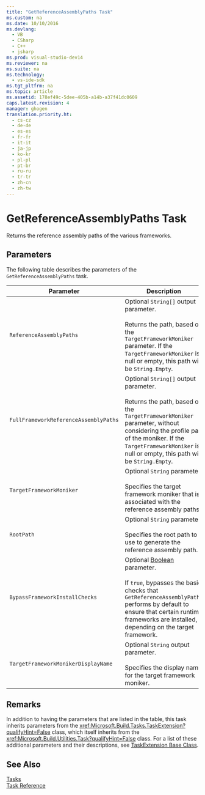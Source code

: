 ```yaml
---
title: "GetReferenceAssemblyPaths Task"
ms.custom: na
ms.date: 10/10/2016
ms.devlang: 
  - VB
  - CSharp
  - C++
  - jsharp
ms.prod: visual-studio-dev14
ms.reviewer: na
ms.suite: na
ms.technology: 
  - vs-ide-sdk
ms.tgt_pltfrm: na
ms.topic: article
ms.assetid: 178ef49c-5dee-405b-a14b-a37f41dc0609
caps.latest.revision: 4
manager: ghogen
translation.priority.ht: 
  - cs-cz
  - de-de
  - es-es
  - fr-fr
  - it-it
  - ja-jp
  - ko-kr
  - pl-pl
  - pt-br
  - ru-ru
  - tr-tr
  - zh-cn
  - zh-tw
---
```

# GetReferenceAssemblyPaths Task
Returns the reference assembly paths of the various frameworks.  
  
## Parameters  
 The following table describes the parameters of the `GetReferenceAssemblyPaths` task.  
  
|Parameter|Description|  
|---------------|-----------------|  
|`ReferenceAssemblyPaths`|Optional `String[]` output parameter.<br /><br /> Returns the path, based on the `TargetFrameworkMoniker` parameter. If the `TargetFrameworkMoniker` is null or empty, this path will be `String.Empty`.|  
|`FullFrameworkReferenceAssemblyPaths`|Optional `String[]` output parameter.<br /><br /> Returns the path, based on the `TargetFrameworkMoniker` parameter, without considering the profile part of the moniker. If the `TargetFrameworkMoniker` is null or empty, this path will be `String.Empty`.|  
|`TargetFrameworkMoniker`|Optional `String` parameter.<br /><br /> Specifies the target framework moniker that is associated with the reference assembly paths.|  
|`RootPath`|Optional `String` parameter.<br /><br /> Specifies the root path to use to generate the reference assembly path.|  
|`BypassFrameworkInstallChecks`|Optional [Boolean](assetId:///Boolean?qualifyHint=False&autoUpgrade=True) parameter.<br /><br /> If `true`, bypasses the basic checks that `GetReferenceAssemblyPaths` performs by default to ensure that certain runtime frameworks are installed, depending on the target framework.|  
|`TargetFrameworkMonikerDisplayName`|Optional `String` output parameter.<br /><br /> Specifies the display name for the target framework moniker.|  
  
## Remarks  
 In addition to having the parameters that are listed in the table, this task inherits parameters from the <xref:Microsoft.Build.Tasks.TaskExtension?qualifyHint=False> class, which itself inherits from the <xref:Microsoft.Build.Utilities.Task?qualifyHint=False> class. For a list of these additional parameters and their descriptions, see [TaskExtension Base Class](../VS_IDE/TaskExtension-Base-Class.md).  
  
## See Also  
 [Tasks](../VS_IDE/MSBuild-Tasks.md)   
 [Task Reference](../VS_IDE/MSBuild-Task-Reference.md)
